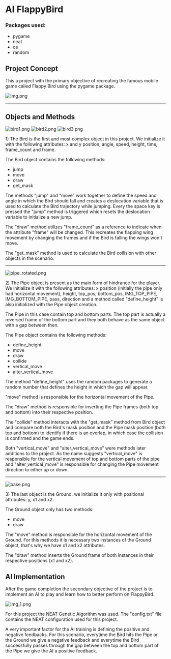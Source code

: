 # AI FlappyBird
 
### Packages used:
+ pygame
+ neat
+ os
+ random

## Project Concept
<p>This a project with the primary objective of recreating the famous mobile game called
Flappy Bird using the pygame package.</p>

![img.png](imgs/img.png)

<hr>

## Objects and Methods

![bird1.png](imgs%2Fbird1.png) ![bird2.png](imgs%2Fbird2.png) ![bird3.png](imgs%2Fbird3.png)

<p>1) The Bird is the first and most complex object in this project. We initialize it with
the following attributes: x and y position, angle, speed, height, time, frame_count and frame.</p>

<p>The Bird object contains the following methods:</p>

+ jump
+ move
+ draw
+ get_mask

<p>The methods "jump" and "move" work together to define the speed and angle in which the
Bird should fall and creates a deslocation variable that is used to calculate the Bird trajectory
while jumping. Every the space key is pressed the "jump" method is triggered which resets
the deslocation variable to initialize a new jump.</p>

<p>The "draw" method utilizes "frame_count" as a reference to indicate when the attribute
"frame" will be changed. This recreates the flapping wing movement by changing the frames
and if the Bird is falling the wings won't move.</p>

<p>The "get_mask" method is used to calculate the Bird collision with other objects in the
scenario.</p>

<hr>

![pipe_rotated.png](imgs%2Fpipe_rotated.png)

<p>2) The Pipe object is present as the main form of hindrance for the player. We initialize
it with the following attributes: x position (initially the pipe only had horizontal movement), height,
top_pos, bottom_pos, IMG_TOP_PIPE, IMG_BOTTOM_PIPE, pass, direction and a method called "define_height"
is also initialized with the Pipe object creation.</p>



<p>The Pipe in this case contain top and bottom parts. The top part is actually a reversed frame
of the bottom part and they both behave as the same object with a gap between then.</p>

<p>The Pipe object contains the following methods:</p>

+ define_height
+ move
+ draw
+ collide
+ vertical_move
+ alter_vertical_move

<p>The method "define_height" uses the random packages to generate a random number that defines
the height in which the gap will appear.</p>

<p>"move" method is responsible for the horizontal movement of the Pipe.</p>

<p>The "draw" method is responsible for inserting the Pipe frames (both top and bottom) 
into their respective position.</p>

<p>The "collide" method interacts with the "get_mask" method from Bird object and compare
both the Bird's mask position and the Pipe mask position (both top and bottom) to identify
if there is an overlap, in which case the collision is confirmed and the game ends.</p>

<p>Both "vertical_move" and "alter_vertical_move" were methods later additions to the project.
As the name suggests "vertical_move" is responsible for the vertical movement of top and bottom
parts of the pipe and "alter_vertical_move" is responsible for changing the Pipe movement
direction to either up or down.</p>

<hr>

![base.png](imgs%2Fbase.png)

<p>3) The last object is the Ground. we initialize it only with positional attributes: y,
x1 and x2.</p>

<p>The Ground object only has two methods:</p>

+ move
+ draw

<p>The "move" method is responsible for the horizontal movement of the Ground. For this 
methods it is necessary two instances of the Ground object, that's why we have x1 and x2
attributes.</p>

<p>The "draw" method inserts the Ground frame of both instances in their respective positions
(x1 and x2).</p>


## AI Implementation
<p>After the game completion the secondary objective of the project is to implement
an AI to play and learn how to better perform on FlappyBird.</p>

![img_1.png](imgs/img_1.png)

<p>For this project the NEAT Genetic Algorithm was used. The "config.txt" file contains the NEAT
configuration used for this project.</p>

<p>A very important factor for the AI training is defining the positive and negative feedbacks.
For this scenario, everytime the Bird hits the Pipe or the Ground we give a negative feedback
and everytime the Bird successfully passes through the gap between the top and bottom part of the Pipe
we give the AI a positive feedback.</p>

